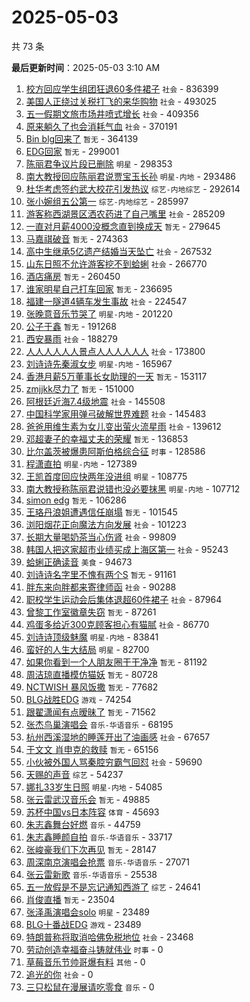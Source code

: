 # 2025-05-03

共 73 条


<!-- BEGIN -->

**最后更新时间**：2025-05-03 3:10 AM
1. [校方回应学生组团狂退60多件裙子](https://m.weibo.cn/search?containerid=100103type%3D1%26t%3D10%26q%3D%23%E6%A0%A1%E6%96%B9%E5%9B%9E%E5%BA%94%E5%AD%A6%E7%94%9F%E7%BB%84%E5%9B%A2%E7%8B%82%E9%80%8060%E5%A4%9A%E4%BB%B6%E8%A3%99%E5%AD%90%23&stream_entry_id=31&isnewpage=1&extparam=seat%3D1%26dgr%3D0%26stream_entry_id%3D31%26flag%3D1%26pos%3D0%26filter_type%3Drealtimehot%26lcate%3D5001%26c_type%3D31%26realpos%3D1%26q%3D%2523%25E6%25A0%25A1%25E6%2596%25B9%25E5%259B%259E%25E5%25BA%2594%25E5%25AD%25A6%25E7%2594%259F%25E7%25BB%2584%25E5%259B%25A2%25E7%258B%2582%25E9%2580%258060%25E5%25A4%259A%25E4%25BB%25B6%25E8%25A3%2599%25E5%25AD%2590%2523%26cate%3D5001%26band_rank%3D1%26display_time%3D1746203620%26pre_seqid%3D174620362022001801738132) `社会` - 836399
2. [美国人正绕过关税打飞的来华购物](https://m.weibo.cn/search?containerid=100103type%3D1%26t%3D10%26q%3D%23%E7%BE%8E%E5%9B%BD%E4%BA%BA%E6%AD%A3%E7%BB%95%E8%BF%87%E5%85%B3%E7%A8%8E%E6%89%93%E9%A3%9E%E7%9A%84%E6%9D%A5%E5%8D%8E%E8%B4%AD%E7%89%A9%23&stream_entry_id=31&isnewpage=1&extparam=seat%3D1%26dgr%3D0%26stream_entry_id%3D31%26flag%3D1%26pos%3D1%26filter_type%3Drealtimehot%26lcate%3D5001%26c_type%3D31%26realpos%3D2%26q%3D%2523%25E7%25BE%258E%25E5%259B%25BD%25E4%25BA%25BA%25E6%25AD%25A3%25E7%25BB%2595%25E8%25BF%2587%25E5%2585%25B3%25E7%25A8%258E%25E6%2589%2593%25E9%25A3%259E%25E7%259A%2584%25E6%259D%25A5%25E5%258D%258E%25E8%25B4%25AD%25E7%2589%25A9%2523%26cate%3D5001%26band_rank%3D2%26display_time%3D1746203620%26pre_seqid%3D174620362022001801738132) `社会` - 493025
3. [五一假期文旅市场井喷式增长](https://m.weibo.cn/search?containerid=100103type%3D1%26t%3D10%26q%3D%23%E4%BA%94%E4%B8%80%E5%81%87%E6%9C%9F%E6%96%87%E6%97%85%E5%B8%82%E5%9C%BA%E4%BA%95%E5%96%B7%E5%BC%8F%E5%A2%9E%E9%95%BF%23&stream_entry_id=31&isnewpage=1&extparam=seat%3D1%26dgr%3D0%26stream_entry_id%3D31%26flag%3D0%26pos%3D2%26filter_type%3Drealtimehot%26lcate%3D5001%26c_type%3D31%26realpos%3D3%26q%3D%2523%25E4%25BA%2594%25E4%25B8%2580%25E5%2581%2587%25E6%259C%259F%25E6%2596%2587%25E6%2597%2585%25E5%25B8%2582%25E5%259C%25BA%25E4%25BA%2595%25E5%2596%25B7%25E5%25BC%258F%25E5%25A2%259E%25E9%2595%25BF%2523%26cate%3D5001%26band_rank%3D3%26display_time%3D1746203620%26pre_seqid%3D174620362022001801738132) `社会` - 409356
4. [原来躺久了也会消耗气血](https://m.weibo.cn/search?containerid=100103type%3D1%26t%3D10%26q%3D%23%E5%8E%9F%E6%9D%A5%E8%BA%BA%E4%B9%85%E4%BA%86%E4%B9%9F%E4%BC%9A%E6%B6%88%E8%80%97%E6%B0%94%E8%A1%80%23&stream_entry_id=31&isnewpage=1&extparam=seat%3D1%26flag%3D1%26pos%3D1%26lcate%3D5001%26filter_type%3Drealtimehot%26realpos%3D2%26q%3D%2523%25E5%258E%259F%25E6%259D%25A5%25E8%25BA%25BA%25E4%25B9%2585%25E4%25BA%2586%25E4%25B9%259F%25E4%25BC%259A%25E6%25B6%2588%25E8%2580%2597%25E6%25B0%2594%25E8%25A1%2580%2523%26dgr%3D0%26cate%3D5001%26band_rank%3D2%26stream_entry_id%3D31%26c_type%3D31%26display_time%3D1746206652%26pre_seqid%3D174620665222801809358139) `社会` - 370191
5. [Bin blg回来了](https://m.weibo.cn/search?containerid=100103type%3D1%26t%3D10%26q%3DBin+blg%E5%9B%9E%E6%9D%A5%E4%BA%86&stream_entry_id=31&isnewpage=1&extparam=seat%3D1%26dgr%3D0%26stream_entry_id%3D31%26flag%3D0%26pos%3D4%26filter_type%3Drealtimehot%26lcate%3D5001%26c_type%3D31%26realpos%3D4%26q%3DBin%2520blg%25E5%259B%259E%25E6%259D%25A5%25E4%25BA%2586%26cate%3D5001%26band_rank%3D4%26display_time%3D1746203620%26pre_seqid%3D174620362022001801738132) `暂无` - 364139
6. [EDG回家](https://m.weibo.cn/search?containerid=100103type%3D1%26t%3D10%26q%3DEDG%E5%9B%9E%E5%AE%B6&stream_entry_id=31&isnewpage=1&extparam=seat%3D1%26dgr%3D0%26stream_entry_id%3D31%26flag%3D0%26pos%3D5%26filter_type%3Drealtimehot%26lcate%3D5001%26c_type%3D31%26realpos%3D5%26q%3DEDG%25E5%259B%259E%25E5%25AE%25B6%26cate%3D5001%26band_rank%3D5%26display_time%3D1746203620%26pre_seqid%3D174620362022001801738132) `暂无` - 299001
7. [陈丽君争议片段已删除](https://m.weibo.cn/search?containerid=100103type%3D1%26t%3D10%26q%3D%23%E9%99%88%E4%B8%BD%E5%90%9B%E4%BA%89%E8%AE%AE%E7%89%87%E6%AE%B5%E5%B7%B2%E5%88%A0%E9%99%A4%23&stream_entry_id=31&isnewpage=1&extparam=seat%3D1%26dgr%3D0%26stream_entry_id%3D31%26flag%3D1%26pos%3D6%26filter_type%3Drealtimehot%26lcate%3D5001%26c_type%3D31%26realpos%3D6%26q%3D%2523%25E9%2599%2588%25E4%25B8%25BD%25E5%2590%259B%25E4%25BA%2589%25E8%25AE%25AE%25E7%2589%2587%25E6%25AE%25B5%25E5%25B7%25B2%25E5%2588%25A0%25E9%2599%25A4%2523%26cate%3D5001%26band_rank%3D6%26display_time%3D1746203620%26pre_seqid%3D174620362022001801738132) `明星` - 298353
8. [南大教授回应陈丽君说贾宝玉长孙](https://m.weibo.cn/search?containerid=100103type%3D1%26t%3D10%26q%3D%23%E5%8D%97%E5%A4%A7%E6%95%99%E6%8E%88%E5%9B%9E%E5%BA%94%E9%99%88%E4%B8%BD%E5%90%9B%E8%AF%B4%E8%B4%BE%E5%AE%9D%E7%8E%89%E9%95%BF%E5%AD%99%23&stream_entry_id=31&isnewpage=1&extparam=seat%3D1%26dgr%3D0%26stream_entry_id%3D31%26flag%3D2%26pos%3D7%26filter_type%3Drealtimehot%26lcate%3D5001%26c_type%3D31%26realpos%3D7%26q%3D%2523%25E5%258D%2597%25E5%25A4%25A7%25E6%2595%2599%25E6%258E%2588%25E5%259B%259E%25E5%25BA%2594%25E9%2599%2588%25E4%25B8%25BD%25E5%2590%259B%25E8%25AF%25B4%25E8%25B4%25BE%25E5%25AE%259D%25E7%258E%2589%25E9%2595%25BF%25E5%25AD%2599%2523%26cate%3D5001%26band_rank%3D7%26display_time%3D1746203620%26pre_seqid%3D174620362022001801738132) `明星-内地` - 293486
9. [杜华考虑签约武大校花引发热议](https://m.weibo.cn/search?containerid=100103type%3D1%26t%3D10%26q%3D%E6%9D%9C%E5%8D%8E%E8%80%83%E8%99%91%E7%AD%BE%E7%BA%A6%E6%AD%A6%E5%A4%A7%E6%A0%A1%E8%8A%B1%E5%BC%95%E5%8F%91%E7%83%AD%E8%AE%AE&stream_entry_id=31&isnewpage=1&extparam=seat%3D1%26dgr%3D0%26stream_entry_id%3D31%26flag%3D2%26pos%3D8%26filter_type%3Drealtimehot%26lcate%3D5001%26c_type%3D31%26realpos%3D8%26q%3D%25E6%259D%259C%25E5%258D%258E%25E8%2580%2583%25E8%2599%2591%25E7%25AD%25BE%25E7%25BA%25A6%25E6%25AD%25A6%25E5%25A4%25A7%25E6%25A0%25A1%25E8%258A%25B1%25E5%25BC%2595%25E5%258F%2591%25E7%2583%25AD%25E8%25AE%25AE%26cate%3D5001%26band_rank%3D8%26display_time%3D1746203620%26pre_seqid%3D174620362022001801738132) `综艺-内地综艺` - 292614
10. [张小婉组五公第一](https://m.weibo.cn/search?containerid=100103type%3D1%26t%3D10%26q%3D%23%E5%BC%A0%E5%B0%8F%E5%A9%89%E7%BB%84%E4%BA%94%E5%85%AC%E7%AC%AC%E4%B8%80%23&stream_entry_id=31&isnewpage=1&extparam=seat%3D1%26dgr%3D0%26stream_entry_id%3D31%26flag%3D0%26pos%3D9%26filter_type%3Drealtimehot%26lcate%3D5001%26c_type%3D31%26realpos%3D9%26q%3D%2523%25E5%25BC%25A0%25E5%25B0%258F%25E5%25A9%2589%25E7%25BB%2584%25E4%25BA%2594%25E5%2585%25AC%25E7%25AC%25AC%25E4%25B8%2580%2523%26cate%3D5001%26band_rank%3D9%26display_time%3D1746203620%26pre_seqid%3D174620362022001801738132) `综艺-内地综艺` - 285997
11. [游客称西湖景区洒农药进了自己嘴里](https://m.weibo.cn/search?containerid=100103type%3D1%26t%3D10%26q%3D%23%E6%B8%B8%E5%AE%A2%E7%A7%B0%E8%A5%BF%E6%B9%96%E6%99%AF%E5%8C%BA%E6%B4%92%E5%86%9C%E8%8D%AF%E8%BF%9B%E4%BA%86%E8%87%AA%E5%B7%B1%E5%98%B4%E9%87%8C%23&stream_entry_id=31&isnewpage=1&extparam=seat%3D1%26dgr%3D0%26stream_entry_id%3D31%26flag%3D1%26pos%3D10%26filter_type%3Drealtimehot%26lcate%3D5001%26c_type%3D31%26realpos%3D10%26q%3D%2523%25E6%25B8%25B8%25E5%25AE%25A2%25E7%25A7%25B0%25E8%25A5%25BF%25E6%25B9%2596%25E6%2599%25AF%25E5%258C%25BA%25E6%25B4%2592%25E5%2586%259C%25E8%258D%25AF%25E8%25BF%259B%25E4%25BA%2586%25E8%2587%25AA%25E5%25B7%25B1%25E5%2598%25B4%25E9%2587%258C%2523%26cate%3D5001%26band_rank%3D10%26display_time%3D1746203620%26pre_seqid%3D174620362022001801738132) `社会` - 285209
12. [一直对月薪4000没概念直到换成天](https://m.weibo.cn/search?containerid=100103type%3D1%26t%3D10%26q%3D%E4%B8%80%E7%9B%B4%E5%AF%B9%E6%9C%88%E8%96%AA4000%E6%B2%A1%E6%A6%82%E5%BF%B5%E7%9B%B4%E5%88%B0%E6%8D%A2%E6%88%90%E5%A4%A9&stream_entry_id=31&isnewpage=1&extparam=seat%3D1%26dgr%3D0%26stream_entry_id%3D31%26flag%3D2%26pos%3D11%26filter_type%3Drealtimehot%26lcate%3D5001%26c_type%3D31%26realpos%3D11%26q%3D%25E4%25B8%2580%25E7%259B%25B4%25E5%25AF%25B9%25E6%259C%2588%25E8%2596%25AA4000%25E6%25B2%25A1%25E6%25A6%2582%25E5%25BF%25B5%25E7%259B%25B4%25E5%2588%25B0%25E6%258D%25A2%25E6%2588%2590%25E5%25A4%25A9%26cate%3D5001%26band_rank%3D11%26display_time%3D1746203620%26pre_seqid%3D174620362022001801738132) `暂无` - 279645
13. [马嘉祺破音](https://m.weibo.cn/search?containerid=100103type%3D1%26t%3D10%26q%3D%23%E9%A9%AC%E5%98%89%E7%A5%BA%E7%A0%B4%E9%9F%B3%23&stream_entry_id=31&isnewpage=1&extparam=seat%3D1%26dgr%3D0%26stream_entry_id%3D31%26flag%3D1%26pos%3D12%26filter_type%3Drealtimehot%26lcate%3D5001%26c_type%3D31%26realpos%3D12%26q%3D%2523%25E9%25A9%25AC%25E5%2598%2589%25E7%25A5%25BA%25E7%25A0%25B4%25E9%259F%25B3%2523%26cate%3D5001%26band_rank%3D12%26display_time%3D1746203620%26pre_seqid%3D174620362022001801738132) `暂无` - 274363
14. [高中生继承5亿遗产结婚当天坠亡](https://m.weibo.cn/search?containerid=100103type%3D1%26t%3D10%26q%3D%23%E9%AB%98%E4%B8%AD%E7%94%9F%E7%BB%A7%E6%89%BF5%E4%BA%BF%E9%81%97%E4%BA%A7%E7%BB%93%E5%A9%9A%E5%BD%93%E5%A4%A9%E5%9D%A0%E4%BA%A1%23&stream_entry_id=31&isnewpage=1&extparam=seat%3D1%26dgr%3D0%26stream_entry_id%3D31%26flag%3D2%26pos%3D13%26filter_type%3Drealtimehot%26lcate%3D5001%26c_type%3D31%26realpos%3D13%26q%3D%2523%25E9%25AB%2598%25E4%25B8%25AD%25E7%2594%259F%25E7%25BB%25A7%25E6%2589%25BF5%25E4%25BA%25BF%25E9%2581%2597%25E4%25BA%25A7%25E7%25BB%2593%25E5%25A9%259A%25E5%25BD%2593%25E5%25A4%25A9%25E5%259D%25A0%25E4%25BA%25A1%2523%26cate%3D5001%26band_rank%3D13%26display_time%3D1746203620%26pre_seqid%3D174620362022001801738132) `社会` - 267532
15. [山东日照不允许游客挖不到蛤蜊](https://m.weibo.cn/search?containerid=100103type%3D1%26t%3D10%26q%3D%23%E5%B1%B1%E4%B8%9C%E6%97%A5%E7%85%A7%E4%B8%8D%E5%85%81%E8%AE%B8%E6%B8%B8%E5%AE%A2%E6%8C%96%E4%B8%8D%E5%88%B0%E8%9B%A4%E8%9C%8A%23&stream_entry_id=31&isnewpage=1&extparam=seat%3D1%26dgr%3D0%26stream_entry_id%3D31%26flag%3D0%26pos%3D14%26filter_type%3Drealtimehot%26lcate%3D5001%26c_type%3D31%26realpos%3D14%26q%3D%2523%25E5%25B1%25B1%25E4%25B8%259C%25E6%2597%25A5%25E7%2585%25A7%25E4%25B8%258D%25E5%2585%2581%25E8%25AE%25B8%25E6%25B8%25B8%25E5%25AE%25A2%25E6%258C%2596%25E4%25B8%258D%25E5%2588%25B0%25E8%259B%25A4%25E8%259C%258A%2523%26cate%3D5001%26band_rank%3D14%26display_time%3D1746203620%26pre_seqid%3D174620362022001801738132) `社会` - 266770
16. [酒店痛房](https://m.weibo.cn/search?containerid=100103type%3D1%26t%3D10%26q%3D%E9%85%92%E5%BA%97%E7%97%9B%E6%88%BF&stream_entry_id=31&isnewpage=1&extparam=seat%3D1%26dgr%3D0%26stream_entry_id%3D31%26flag%3D2%26pos%3D15%26filter_type%3Drealtimehot%26lcate%3D5001%26c_type%3D31%26realpos%3D15%26q%3D%25E9%2585%2592%25E5%25BA%2597%25E7%2597%259B%25E6%2588%25BF%26cate%3D5001%26band_rank%3D15%26display_time%3D1746203620%26pre_seqid%3D174620362022001801738132) `暂无` - 260450
17. [谁家明星自己打车回家](https://m.weibo.cn/search?containerid=100103type%3D1%26t%3D10%26q%3D%E8%B0%81%E5%AE%B6%E6%98%8E%E6%98%9F%E8%87%AA%E5%B7%B1%E6%89%93%E8%BD%A6%E5%9B%9E%E5%AE%B6&stream_entry_id=31&isnewpage=1&extparam=seat%3D1%26dgr%3D0%26stream_entry_id%3D31%26flag%3D2%26pos%3D16%26filter_type%3Drealtimehot%26lcate%3D5001%26c_type%3D31%26realpos%3D16%26q%3D%25E8%25B0%2581%25E5%25AE%25B6%25E6%2598%258E%25E6%2598%259F%25E8%2587%25AA%25E5%25B7%25B1%25E6%2589%2593%25E8%25BD%25A6%25E5%259B%259E%25E5%25AE%25B6%26cate%3D5001%26band_rank%3D16%26display_time%3D1746203620%26pre_seqid%3D174620362022001801738132) `暂无` - 236695
18. [福建一隧道4辆车发生事故](https://m.weibo.cn/search?containerid=100103type%3D1%26t%3D10%26q%3D%23%E7%A6%8F%E5%BB%BA%E4%B8%80%E9%9A%A7%E9%81%934%E8%BE%86%E8%BD%A6%E5%8F%91%E7%94%9F%E4%BA%8B%E6%95%85%23&stream_entry_id=31&isnewpage=1&extparam=seat%3D1%26dgr%3D0%26stream_entry_id%3D31%26flag%3D0%26pos%3D17%26filter_type%3Drealtimehot%26lcate%3D5001%26c_type%3D31%26realpos%3D17%26q%3D%2523%25E7%25A6%258F%25E5%25BB%25BA%25E4%25B8%2580%25E9%259A%25A7%25E9%2581%25934%25E8%25BE%2586%25E8%25BD%25A6%25E5%258F%2591%25E7%2594%259F%25E4%25BA%258B%25E6%2595%2585%2523%26cate%3D5001%26band_rank%3D17%26display_time%3D1746203620%26pre_seqid%3D174620362022001801738132) `社会` - 224547
19. [张晚意音乐节哭了](https://m.weibo.cn/search?containerid=100103type%3D1%26t%3D10%26q%3D%23%E5%BC%A0%E6%99%9A%E6%84%8F%E9%9F%B3%E4%B9%90%E8%8A%82%E5%93%AD%E4%BA%86%23&stream_entry_id=31&isnewpage=1&extparam=seat%3D1%26dgr%3D0%26stream_entry_id%3D31%26flag%3D0%26pos%3D18%26filter_type%3Drealtimehot%26lcate%3D5001%26c_type%3D31%26realpos%3D18%26q%3D%2523%25E5%25BC%25A0%25E6%2599%259A%25E6%2584%258F%25E9%259F%25B3%25E4%25B9%2590%25E8%258A%2582%25E5%2593%25AD%25E4%25BA%2586%2523%26cate%3D5001%26band_rank%3D18%26display_time%3D1746203620%26pre_seqid%3D174620362022001801738132) `明星-内地` - 201220
20. [公子于鑫](https://m.weibo.cn/search?containerid=100103type%3D1%26t%3D10%26q%3D%23%E5%85%AC%E5%AD%90%E4%BA%8E%E9%91%AB%23&stream_entry_id=31&isnewpage=1&extparam=seat%3D1%26dgr%3D0%26stream_entry_id%3D31%26flag%3D1%26pos%3D19%26filter_type%3Drealtimehot%26lcate%3D5001%26c_type%3D31%26realpos%3D19%26q%3D%2523%25E5%2585%25AC%25E5%25AD%2590%25E4%25BA%258E%25E9%2591%25AB%2523%26cate%3D5001%26band_rank%3D19%26display_time%3D1746203620%26pre_seqid%3D174620362022001801738132) `暂无` - 191268
21. [西安暴雨](https://m.weibo.cn/search?containerid=100103type%3D1%26t%3D10%26q%3D%E8%A5%BF%E5%AE%89%E6%9A%B4%E9%9B%A8&stream_entry_id=31&isnewpage=1&extparam=seat%3D1%26dgr%3D0%26stream_entry_id%3D31%26flag%3D0%26pos%3D20%26filter_type%3Drealtimehot%26lcate%3D5001%26c_type%3D31%26realpos%3D20%26q%3D%25E8%25A5%25BF%25E5%25AE%2589%25E6%259A%25B4%25E9%259B%25A8%26cate%3D5001%26band_rank%3D20%26display_time%3D1746203620%26pre_seqid%3D174620362022001801738132) `社会` - 188279
22. [人人人人人人景点人人人人人人](https://m.weibo.cn/search?containerid=100103type%3D1%26t%3D10%26q%3D%23%E4%BA%BA%E4%BA%BA%E4%BA%BA%E4%BA%BA%E4%BA%BA%E4%BA%BA%E6%99%AF%E7%82%B9%E4%BA%BA%E4%BA%BA%E4%BA%BA%E4%BA%BA%E4%BA%BA%E4%BA%BA%23&stream_entry_id=31&isnewpage=1&extparam=seat%3D1%26dgr%3D0%26stream_entry_id%3D31%26flag%3D0%26pos%3D21%26filter_type%3Drealtimehot%26lcate%3D5001%26c_type%3D31%26realpos%3D21%26q%3D%2523%25E4%25BA%25BA%25E4%25BA%25BA%25E4%25BA%25BA%25E4%25BA%25BA%25E4%25BA%25BA%25E4%25BA%25BA%25E6%2599%25AF%25E7%2582%25B9%25E4%25BA%25BA%25E4%25BA%25BA%25E4%25BA%25BA%25E4%25BA%25BA%25E4%25BA%25BA%25E4%25BA%25BA%2523%26cate%3D5001%26band_rank%3D21%26display_time%3D1746203620%26pre_seqid%3D174620362022001801738132) `社会` - 173800
23. [刘诗诗先秦淑女步](https://m.weibo.cn/search?containerid=100103type%3D1%26t%3D10%26q%3D%23%E5%88%98%E8%AF%97%E8%AF%97%E5%85%88%E7%A7%A6%E6%B7%91%E5%A5%B3%E6%AD%A5%23&stream_entry_id=31&isnewpage=1&extparam=seat%3D1%26dgr%3D0%26stream_entry_id%3D31%26flag%3D0%26pos%3D22%26filter_type%3Drealtimehot%26lcate%3D5001%26c_type%3D31%26realpos%3D22%26q%3D%2523%25E5%2588%2598%25E8%25AF%2597%25E8%25AF%2597%25E5%2585%2588%25E7%25A7%25A6%25E6%25B7%2591%25E5%25A5%25B3%25E6%25AD%25A5%2523%26cate%3D5001%26band_rank%3D22%26display_time%3D1746203620%26pre_seqid%3D174620362022001801738132) `明星-内地` - 165967
24. [香港月薪5万董事长女助理的一天](https://m.weibo.cn/search?containerid=100103type%3D1%26t%3D10%26q%3D%E9%A6%99%E6%B8%AF%E6%9C%88%E8%96%AA5%E4%B8%87%E8%91%A3%E4%BA%8B%E9%95%BF%E5%A5%B3%E5%8A%A9%E7%90%86%E7%9A%84%E4%B8%80%E5%A4%A9&stream_entry_id=31&isnewpage=1&extparam=seat%3D1%26dgr%3D0%26stream_entry_id%3D31%26flag%3D2%26pos%3D23%26filter_type%3Drealtimehot%26lcate%3D5001%26c_type%3D31%26realpos%3D23%26q%3D%25E9%25A6%2599%25E6%25B8%25AF%25E6%259C%2588%25E8%2596%25AA5%25E4%25B8%2587%25E8%2591%25A3%25E4%25BA%258B%25E9%2595%25BF%25E5%25A5%25B3%25E5%258A%25A9%25E7%2590%2586%25E7%259A%2584%25E4%25B8%2580%25E5%25A4%25A9%26cate%3D5001%26band_rank%3D23%26display_time%3D1746203620%26pre_seqid%3D174620362022001801738132) `暂无` - 153117
25. [zmjjkk尽力了](https://m.weibo.cn/search?containerid=100103type%3D1%26t%3D10%26q%3Dzmjjkk%E5%B0%BD%E5%8A%9B%E4%BA%86&stream_entry_id=31&isnewpage=1&extparam=seat%3D1%26dgr%3D0%26stream_entry_id%3D31%26flag%3D1%26pos%3D24%26filter_type%3Drealtimehot%26lcate%3D5001%26c_type%3D31%26realpos%3D24%26q%3Dzmjjkk%25E5%25B0%25BD%25E5%258A%259B%25E4%25BA%2586%26cate%3D5001%26band_rank%3D24%26display_time%3D1746203620%26pre_seqid%3D174620362022001801738132) `暂无` - 151000
26. [阿根廷近海7.4级地震](https://m.weibo.cn/search?containerid=100103type%3D1%26t%3D10%26q%3D%23%E9%98%BF%E6%A0%B9%E5%BB%B7%E8%BF%91%E6%B5%B77.4%E7%BA%A7%E5%9C%B0%E9%9C%87%23&stream_entry_id=31&isnewpage=1&extparam=seat%3D1%26dgr%3D0%26stream_entry_id%3D31%26flag%3D0%26pos%3D25%26filter_type%3Drealtimehot%26lcate%3D5001%26c_type%3D31%26realpos%3D25%26q%3D%2523%25E9%2598%25BF%25E6%25A0%25B9%25E5%25BB%25B7%25E8%25BF%2591%25E6%25B5%25B77.4%25E7%25BA%25A7%25E5%259C%25B0%25E9%259C%2587%2523%26cate%3D5001%26band_rank%3D25%26display_time%3D1746203620%26pre_seqid%3D174620362022001801738132) `社会` - 145508
27. [中国科学家用弹弓破解世界难题](https://m.weibo.cn/search?containerid=100103type%3D1%26t%3D10%26q%3D%23%E4%B8%AD%E5%9B%BD%E7%A7%91%E5%AD%A6%E5%AE%B6%E7%94%A8%E5%BC%B9%E5%BC%93%E7%A0%B4%E8%A7%A3%E4%B8%96%E7%95%8C%E9%9A%BE%E9%A2%98%23&stream_entry_id=31&isnewpage=1&extparam=seat%3D1%26flag%3D1%26pos%3D10%26lcate%3D5001%26filter_type%3Drealtimehot%26realpos%3D10%26q%3D%2523%25E4%25B8%25AD%25E5%259B%25BD%25E7%25A7%2591%25E5%25AD%25A6%25E5%25AE%25B6%25E7%2594%25A8%25E5%25BC%25B9%25E5%25BC%2593%25E7%25A0%25B4%25E8%25A7%25A3%25E4%25B8%2596%25E7%2595%258C%25E9%259A%25BE%25E9%25A2%2598%2523%26dgr%3D0%26cate%3D5001%26band_rank%3D10%26stream_entry_id%3D31%26c_type%3D31%26display_time%3D1746206652%26pre_seqid%3D174620665222801809358139) `社会` - 145483
28. [爸爸用维生素为女儿变出萤火流星雨](https://m.weibo.cn/search?containerid=100103type%3D1%26t%3D10%26q%3D%23%E7%88%B8%E7%88%B8%E7%94%A8%E7%BB%B4%E7%94%9F%E7%B4%A0%E4%B8%BA%E5%A5%B3%E5%84%BF%E5%8F%98%E5%87%BA%E8%90%A4%E7%81%AB%E6%B5%81%E6%98%9F%E9%9B%A8%23&stream_entry_id=31&isnewpage=1&extparam=seat%3D1%26dgr%3D0%26stream_entry_id%3D31%26flag%3D0%26pos%3D26%26filter_type%3Drealtimehot%26lcate%3D5001%26c_type%3D31%26realpos%3D26%26q%3D%2523%25E7%2588%25B8%25E7%2588%25B8%25E7%2594%25A8%25E7%25BB%25B4%25E7%2594%259F%25E7%25B4%25A0%25E4%25B8%25BA%25E5%25A5%25B3%25E5%2584%25BF%25E5%258F%2598%25E5%2587%25BA%25E8%2590%25A4%25E7%2581%25AB%25E6%25B5%2581%25E6%2598%259F%25E9%259B%25A8%2523%26cate%3D5001%26band_rank%3D26%26display_time%3D1746203620%26pre_seqid%3D174620362022001801738132) `社会` - 139612
29. [邓超妻子的幸福丈夫的荣耀](https://m.weibo.cn/search?containerid=100103type%3D1%26t%3D10%26q%3D%E9%82%93%E8%B6%85%E5%A6%BB%E5%AD%90%E7%9A%84%E5%B9%B8%E7%A6%8F%E4%B8%88%E5%A4%AB%E7%9A%84%E8%8D%A3%E8%80%80&stream_entry_id=31&isnewpage=1&extparam=seat%3D1%26dgr%3D0%26stream_entry_id%3D31%26flag%3D0%26pos%3D27%26filter_type%3Drealtimehot%26lcate%3D5001%26c_type%3D31%26realpos%3D27%26q%3D%25E9%2582%2593%25E8%25B6%2585%25E5%25A6%25BB%25E5%25AD%2590%25E7%259A%2584%25E5%25B9%25B8%25E7%25A6%258F%25E4%25B8%2588%25E5%25A4%25AB%25E7%259A%2584%25E8%258D%25A3%25E8%2580%2580%26cate%3D5001%26band_rank%3D27%26display_time%3D1746203620%26pre_seqid%3D174620362022001801738132) `暂无` - 136853
30. [比尔盖茨被爆患阿斯伯格综合征](https://m.weibo.cn/search?containerid=100103type%3D1%26t%3D10%26q%3D%23%E6%AF%94%E5%B0%94%E7%9B%96%E8%8C%A8%E8%A2%AB%E7%88%86%E6%82%A3%E9%98%BF%E6%96%AF%E4%BC%AF%E6%A0%BC%E7%BB%BC%E5%90%88%E5%BE%81%23&stream_entry_id=31&isnewpage=1&extparam=seat%3D1%26dgr%3D0%26stream_entry_id%3D31%26flag%3D0%26pos%3D28%26filter_type%3Drealtimehot%26lcate%3D5001%26c_type%3D31%26realpos%3D28%26q%3D%2523%25E6%25AF%2594%25E5%25B0%2594%25E7%259B%2596%25E8%258C%25A8%25E8%25A2%25AB%25E7%2588%2586%25E6%2582%25A3%25E9%2598%25BF%25E6%2596%25AF%25E4%25BC%25AF%25E6%25A0%25BC%25E7%25BB%25BC%25E5%2590%2588%25E5%25BE%2581%2523%26cate%3D5001%26band_rank%3D28%26display_time%3D1746203620%26pre_seqid%3D174620362022001801738132) `时事` - 128586
31. [程潇直拍](https://m.weibo.cn/search?containerid=100103type%3D1%26t%3D10%26q%3D%E7%A8%8B%E6%BD%87%E7%9B%B4%E6%8B%8D&stream_entry_id=31&isnewpage=1&extparam=seat%3D1%26dgr%3D0%26stream_entry_id%3D31%26flag%3D1%26pos%3D29%26filter_type%3Drealtimehot%26lcate%3D5001%26c_type%3D31%26realpos%3D29%26q%3D%25E7%25A8%258B%25E6%25BD%2587%25E7%259B%25B4%25E6%258B%258D%26cate%3D5001%26band_rank%3D29%26display_time%3D1746203620%26pre_seqid%3D174620362022001801738132) `明星-内地` - 127389
32. [王凯首度回应快两年没进组](https://m.weibo.cn/search?containerid=100103type%3D1%26t%3D10%26q%3D%23%E7%8E%8B%E5%87%AF%E9%A6%96%E5%BA%A6%E5%9B%9E%E5%BA%94%E5%BF%AB%E4%B8%A4%E5%B9%B4%E6%B2%A1%E8%BF%9B%E7%BB%84%23&stream_entry_id=31&isnewpage=1&extparam=seat%3D1%26dgr%3D0%26stream_entry_id%3D31%26flag%3D0%26pos%3D30%26filter_type%3Drealtimehot%26lcate%3D5001%26c_type%3D31%26realpos%3D30%26q%3D%2523%25E7%258E%258B%25E5%2587%25AF%25E9%25A6%2596%25E5%25BA%25A6%25E5%259B%259E%25E5%25BA%2594%25E5%25BF%25AB%25E4%25B8%25A4%25E5%25B9%25B4%25E6%25B2%25A1%25E8%25BF%259B%25E7%25BB%2584%2523%26cate%3D5001%26band_rank%3D30%26display_time%3D1746203620%26pre_seqid%3D174620362022001801738132) `明星` - 108775
33. [南大教授称陈丽君说错也没必要抹黑](https://m.weibo.cn/search?containerid=100103type%3D1%26t%3D10%26q%3D%23%E5%8D%97%E5%A4%A7%E6%95%99%E6%8E%88%E7%A7%B0%E9%99%88%E4%B8%BD%E5%90%9B%E8%AF%B4%E9%94%99%E4%B9%9F%E6%B2%A1%E5%BF%85%E8%A6%81%E6%8A%B9%E9%BB%91%23&stream_entry_id=31&isnewpage=1&extparam=seat%3D1%26dgr%3D0%26stream_entry_id%3D31%26flag%3D1%26pos%3D31%26filter_type%3Drealtimehot%26lcate%3D5001%26c_type%3D31%26realpos%3D31%26q%3D%2523%25E5%258D%2597%25E5%25A4%25A7%25E6%2595%2599%25E6%258E%2588%25E7%25A7%25B0%25E9%2599%2588%25E4%25B8%25BD%25E5%2590%259B%25E8%25AF%25B4%25E9%2594%2599%25E4%25B9%259F%25E6%25B2%25A1%25E5%25BF%2585%25E8%25A6%2581%25E6%258A%25B9%25E9%25BB%2591%2523%26cate%3D5001%26band_rank%3D31%26display_time%3D1746203620%26pre_seqid%3D174620362022001801738132) `明星-内地` - 107712
34. [simon edg](https://m.weibo.cn/search?containerid=100103type%3D1%26t%3D10%26q%3Dsimon+edg&stream_entry_id=31&isnewpage=1&extparam=seat%3D1%26dgr%3D0%26stream_entry_id%3D31%26flag%3D1%26pos%3D32%26filter_type%3Drealtimehot%26lcate%3D5001%26c_type%3D31%26realpos%3D32%26q%3Dsimon%2520edg%26cate%3D5001%26band_rank%3D32%26display_time%3D1746203620%26pre_seqid%3D174620362022001801738132) `暂无` - 106286
35. [王珞丹浪姐遭遇信任崩塌](https://m.weibo.cn/search?containerid=100103type%3D1%26t%3D10%26q%3D%E7%8E%8B%E7%8F%9E%E4%B8%B9%E6%B5%AA%E5%A7%90%E9%81%AD%E9%81%87%E4%BF%A1%E4%BB%BB%E5%B4%A9%E5%A1%8C&stream_entry_id=31&isnewpage=1&extparam=seat%3D1%26dgr%3D0%26stream_entry_id%3D31%26flag%3D0%26pos%3D33%26filter_type%3Drealtimehot%26lcate%3D5001%26c_type%3D31%26realpos%3D33%26q%3D%25E7%258E%258B%25E7%258F%259E%25E4%25B8%25B9%25E6%25B5%25AA%25E5%25A7%2590%25E9%2581%25AD%25E9%2581%2587%25E4%25BF%25A1%25E4%25BB%25BB%25E5%25B4%25A9%25E5%25A1%258C%26cate%3D5001%26band_rank%3D33%26display_time%3D1746203620%26pre_seqid%3D174620362022001801738132) `暂无` - 101545
36. [浏阳烟花正向魔法方向发展](https://m.weibo.cn/search?containerid=100103type%3D1%26t%3D10%26q%3D%23%E6%B5%8F%E9%98%B3%E7%83%9F%E8%8A%B1%E6%AD%A3%E5%90%91%E9%AD%94%E6%B3%95%E6%96%B9%E5%90%91%E5%8F%91%E5%B1%95%23&stream_entry_id=31&isnewpage=1&extparam=seat%3D1%26flag%3D1%26pos%3D20%26lcate%3D5001%26filter_type%3Drealtimehot%26realpos%3D20%26q%3D%2523%25E6%25B5%258F%25E9%2598%25B3%25E7%2583%259F%25E8%258A%25B1%25E6%25AD%25A3%25E5%2590%2591%25E9%25AD%2594%25E6%25B3%2595%25E6%2596%25B9%25E5%2590%2591%25E5%258F%2591%25E5%25B1%2595%2523%26dgr%3D0%26cate%3D5001%26band_rank%3D20%26stream_entry_id%3D31%26c_type%3D31%26display_time%3D1746206652%26pre_seqid%3D174620665222801809358139) `社会` - 101223
37. [长期大量喝奶茶当心伤肾](https://m.weibo.cn/search?containerid=100103type%3D1%26t%3D10%26q%3D%23%E9%95%BF%E6%9C%9F%E5%A4%A7%E9%87%8F%E5%96%9D%E5%A5%B6%E8%8C%B6%E5%BD%93%E5%BF%83%E4%BC%A4%E8%82%BE%23&stream_entry_id=31&isnewpage=1&extparam=seat%3D1%26dgr%3D0%26stream_entry_id%3D31%26flag%3D0%26pos%3D34%26filter_type%3Drealtimehot%26lcate%3D5001%26c_type%3D31%26realpos%3D34%26q%3D%2523%25E9%2595%25BF%25E6%259C%259F%25E5%25A4%25A7%25E9%2587%258F%25E5%2596%259D%25E5%25A5%25B6%25E8%258C%25B6%25E5%25BD%2593%25E5%25BF%2583%25E4%25BC%25A4%25E8%2582%25BE%2523%26cate%3D5001%26band_rank%3D34%26display_time%3D1746203620%26pre_seqid%3D174620362022001801738132) `社会` - 99809
38. [韩国人把这家超市业绩买成上海区第一](https://m.weibo.cn/search?containerid=100103type%3D1%26t%3D10%26q%3D%23%E9%9F%A9%E5%9B%BD%E4%BA%BA%E6%8A%8A%E8%BF%99%E5%AE%B6%E8%B6%85%E5%B8%82%E4%B8%9A%E7%BB%A9%E4%B9%B0%E6%88%90%E4%B8%8A%E6%B5%B7%E5%8C%BA%E7%AC%AC%E4%B8%80%23&stream_entry_id=31&isnewpage=1&extparam=seat%3D1%26dgr%3D0%26stream_entry_id%3D31%26flag%3D1%26pos%3D35%26filter_type%3Drealtimehot%26lcate%3D5001%26c_type%3D31%26realpos%3D35%26q%3D%2523%25E9%259F%25A9%25E5%259B%25BD%25E4%25BA%25BA%25E6%258A%258A%25E8%25BF%2599%25E5%25AE%25B6%25E8%25B6%2585%25E5%25B8%2582%25E4%25B8%259A%25E7%25BB%25A9%25E4%25B9%25B0%25E6%2588%2590%25E4%25B8%258A%25E6%25B5%25B7%25E5%258C%25BA%25E7%25AC%25AC%25E4%25B8%2580%2523%26cate%3D5001%26band_rank%3D35%26display_time%3D1746203620%26pre_seqid%3D174620362022001801738132) `社会` - 95243
39. [蛤蜊正确读音](https://m.weibo.cn/search?containerid=100103type%3D1%26t%3D10%26q%3D%23%E8%9B%A4%E8%9C%8A%E6%AD%A3%E7%A1%AE%E8%AF%BB%E9%9F%B3%23&stream_entry_id=31&isnewpage=1&extparam=seat%3D1%26dgr%3D0%26stream_entry_id%3D31%26flag%3D1%26pos%3D41%26filter_type%3Drealtimehot%26lcate%3D5001%26c_type%3D31%26realpos%3D41%26q%3D%2523%25E8%259B%25A4%25E8%259C%258A%25E6%25AD%25A3%25E7%25A1%25AE%25E8%25AF%25BB%25E9%259F%25B3%2523%26cate%3D5001%26band_rank%3D41%26display_time%3D1746203620%26pre_seqid%3D174620362022001801738132) `美食` - 94673
40. [刘诗诗名字里不愧有两个S](https://m.weibo.cn/search?containerid=100103type%3D1%26t%3D10%26q%3D%E5%88%98%E8%AF%97%E8%AF%97%E5%90%8D%E5%AD%97%E9%87%8C%E4%B8%8D%E6%84%A7%E6%9C%89%E4%B8%A4%E4%B8%AAS&stream_entry_id=31&isnewpage=1&extparam=seat%3D1%26dgr%3D0%26stream_entry_id%3D31%26flag%3D1%26pos%3D36%26filter_type%3Drealtimehot%26lcate%3D5001%26c_type%3D31%26realpos%3D36%26q%3D%25E5%2588%2598%25E8%25AF%2597%25E8%25AF%2597%25E5%2590%258D%25E5%25AD%2597%25E9%2587%258C%25E4%25B8%258D%25E6%2584%25A7%25E6%259C%2589%25E4%25B8%25A4%25E4%25B8%25AAS%26cate%3D5001%26band_rank%3D36%26display_time%3D1746203620%26pre_seqid%3D174620362022001801738132) `暂无` - 91161
41. [胖东来向胖都来寄律师函](https://m.weibo.cn/search?containerid=100103type%3D1%26t%3D10%26q%3D%23%E8%83%96%E4%B8%9C%E6%9D%A5%E5%90%91%E8%83%96%E9%83%BD%E6%9D%A5%E5%AF%84%E5%BE%8B%E5%B8%88%E5%87%BD%23&stream_entry_id=31&isnewpage=1&extparam=seat%3D1%26dgr%3D0%26stream_entry_id%3D31%26flag%3D0%26pos%3D37%26filter_type%3Drealtimehot%26lcate%3D5001%26c_type%3D31%26realpos%3D37%26q%3D%2523%25E8%2583%2596%25E4%25B8%259C%25E6%259D%25A5%25E5%2590%2591%25E8%2583%2596%25E9%2583%25BD%25E6%259D%25A5%25E5%25AF%2584%25E5%25BE%258B%25E5%25B8%2588%25E5%2587%25BD%2523%26cate%3D5001%26band_rank%3D37%26display_time%3D1746203620%26pre_seqid%3D174620362022001801738132) `社会` - 90288
42. [职校学生运动会后集体退超60件裙子](https://m.weibo.cn/search?containerid=100103type%3D1%26t%3D10%26q%3D%23%E8%81%8C%E6%A0%A1%E5%AD%A6%E7%94%9F%E8%BF%90%E5%8A%A8%E4%BC%9A%E5%90%8E%E9%9B%86%E4%BD%93%E9%80%80%E8%B6%8560%E4%BB%B6%E8%A3%99%E5%AD%90%23&stream_entry_id=31&isnewpage=1&extparam=seat%3D1%26dgr%3D0%26stream_entry_id%3D31%26flag%3D1%26pos%3D38%26filter_type%3Drealtimehot%26lcate%3D5001%26c_type%3D31%26realpos%3D38%26q%3D%2523%25E8%2581%258C%25E6%25A0%25A1%25E5%25AD%25A6%25E7%2594%259F%25E8%25BF%2590%25E5%258A%25A8%25E4%25BC%259A%25E5%2590%258E%25E9%259B%2586%25E4%25BD%2593%25E9%2580%2580%25E8%25B6%258560%25E4%25BB%25B6%25E8%25A3%2599%25E5%25AD%2590%2523%26cate%3D5001%26band_rank%3D38%26display_time%3D1746203620%26pre_seqid%3D174620362022001801738132) `社会` - 87964
43. [曾黎工作室徽章失窃](https://m.weibo.cn/search?containerid=100103type%3D1%26t%3D10%26q%3D%E6%9B%BE%E9%BB%8E%E5%B7%A5%E4%BD%9C%E5%AE%A4%E5%BE%BD%E7%AB%A0%E5%A4%B1%E7%AA%83&stream_entry_id=31&isnewpage=1&extparam=seat%3D1%26dgr%3D0%26stream_entry_id%3D31%26flag%3D0%26pos%3D39%26filter_type%3Drealtimehot%26lcate%3D5001%26c_type%3D31%26realpos%3D39%26q%3D%25E6%259B%25BE%25E9%25BB%258E%25E5%25B7%25A5%25E4%25BD%259C%25E5%25AE%25A4%25E5%25BE%25BD%25E7%25AB%25A0%25E5%25A4%25B1%25E7%25AA%2583%26cate%3D5001%26band_rank%3D39%26display_time%3D1746203620%26pre_seqid%3D174620362022001801738132) `暂无` - 87261
44. [鸡蛋多给近300克顾客担心有猫腻](https://m.weibo.cn/search?containerid=100103type%3D1%26t%3D10%26q%3D%23%E9%B8%A1%E8%9B%8B%E5%A4%9A%E7%BB%99%E8%BF%91300%E5%85%8B%E9%A1%BE%E5%AE%A2%E6%8B%85%E5%BF%83%E6%9C%89%E7%8C%AB%E8%85%BB%23&stream_entry_id=31&isnewpage=1&extparam=seat%3D1%26dgr%3D0%26stream_entry_id%3D31%26flag%3D1%26pos%3D40%26filter_type%3Drealtimehot%26lcate%3D5001%26c_type%3D31%26realpos%3D40%26q%3D%2523%25E9%25B8%25A1%25E8%259B%258B%25E5%25A4%259A%25E7%25BB%2599%25E8%25BF%2591300%25E5%2585%258B%25E9%25A1%25BE%25E5%25AE%25A2%25E6%258B%2585%25E5%25BF%2583%25E6%259C%2589%25E7%258C%25AB%25E8%2585%25BB%2523%26cate%3D5001%26band_rank%3D40%26display_time%3D1746203620%26pre_seqid%3D174620362022001801738132) `社会` - 86770
45. [刘诗诗顶级魅魔](https://m.weibo.cn/search?containerid=100103type%3D1%26t%3D10%26q%3D%23%E5%88%98%E8%AF%97%E8%AF%97%E9%A1%B6%E7%BA%A7%E9%AD%85%E9%AD%94%23&stream_entry_id=31&isnewpage=1&extparam=seat%3D1%26dgr%3D0%26stream_entry_id%3D31%26flag%3D0%26pos%3D42%26filter_type%3Drealtimehot%26lcate%3D5001%26c_type%3D31%26realpos%3D42%26q%3D%2523%25E5%2588%2598%25E8%25AF%2597%25E8%25AF%2597%25E9%25A1%25B6%25E7%25BA%25A7%25E9%25AD%2585%25E9%25AD%2594%2523%26cate%3D5001%26band_rank%3D42%26display_time%3D1746203620%26pre_seqid%3D174620362022001801738132) `明星-内地` - 83841
46. [蛮好的人生大结局](https://m.weibo.cn/search?containerid=100103type%3D1%26t%3D10%26q%3D%E8%9B%AE%E5%A5%BD%E7%9A%84%E4%BA%BA%E7%94%9F%E5%A4%A7%E7%BB%93%E5%B1%80&stream_entry_id=31&isnewpage=1&extparam=seat%3D1%26dgr%3D0%26stream_entry_id%3D31%26flag%3D0%26pos%3D43%26filter_type%3Drealtimehot%26lcate%3D5001%26c_type%3D31%26realpos%3D43%26q%3D%25E8%259B%25AE%25E5%25A5%25BD%25E7%259A%2584%25E4%25BA%25BA%25E7%2594%259F%25E5%25A4%25A7%25E7%25BB%2593%25E5%25B1%2580%26cate%3D5001%26band_rank%3D43%26display_time%3D1746203620%26pre_seqid%3D174620362022001801738132) `明星` - 82700
47. [如果你看到一个人朋友圈干干净净](https://m.weibo.cn/search?containerid=100103type%3D1%26t%3D10%26q%3D%E5%A6%82%E6%9E%9C%E4%BD%A0%E7%9C%8B%E5%88%B0%E4%B8%80%E4%B8%AA%E4%BA%BA%E6%9C%8B%E5%8F%8B%E5%9C%88%E5%B9%B2%E5%B9%B2%E5%87%80%E5%87%80&stream_entry_id=31&isnewpage=1&extparam=seat%3D1%26dgr%3D0%26stream_entry_id%3D31%26flag%3D0%26pos%3D44%26filter_type%3Drealtimehot%26lcate%3D5001%26c_type%3D31%26realpos%3D44%26q%3D%25E5%25A6%2582%25E6%259E%259C%25E4%25BD%25A0%25E7%259C%258B%25E5%2588%25B0%25E4%25B8%2580%25E4%25B8%25AA%25E4%25BA%25BA%25E6%259C%258B%25E5%258F%258B%25E5%259C%2588%25E5%25B9%25B2%25E5%25B9%25B2%25E5%2587%2580%25E5%2587%2580%26cate%3D5001%26band_rank%3D44%26display_time%3D1746203620%26pre_seqid%3D174620362022001801738132) `暂无` - 81192
48. [周洁琼直播模仿猫妖](https://m.weibo.cn/search?containerid=100103type%3D1%26t%3D10%26q%3D%E5%91%A8%E6%B4%81%E7%90%BC%E7%9B%B4%E6%92%AD%E6%A8%A1%E4%BB%BF%E7%8C%AB%E5%A6%96&stream_entry_id=31&isnewpage=1&extparam=seat%3D1%26dgr%3D0%26stream_entry_id%3D31%26flag%3D1%26pos%3D45%26filter_type%3Drealtimehot%26lcate%3D5001%26c_type%3D31%26realpos%3D45%26q%3D%25E5%2591%25A8%25E6%25B4%2581%25E7%2590%25BC%25E7%259B%25B4%25E6%2592%25AD%25E6%25A8%25A1%25E4%25BB%25BF%25E7%258C%25AB%25E5%25A6%2596%26cate%3D5001%26band_rank%3D45%26display_time%3D1746203620%26pre_seqid%3D174620362022001801738132) `暂无` - 80728
49. [NCTWISH 暴风饭撒](https://m.weibo.cn/search?containerid=100103type%3D1%26t%3D10%26q%3DNCTWISH+%E6%9A%B4%E9%A3%8E%E9%A5%AD%E6%92%92&stream_entry_id=31&isnewpage=1&extparam=seat%3D1%26dgr%3D0%26stream_entry_id%3D31%26flag%3D1%26pos%3D46%26filter_type%3Drealtimehot%26lcate%3D5001%26c_type%3D31%26realpos%3D46%26q%3DNCTWISH%2520%25E6%259A%25B4%25E9%25A3%258E%25E9%25A5%25AD%25E6%2592%2592%26cate%3D5001%26band_rank%3D46%26display_time%3D1746203620%26pre_seqid%3D174620362022001801738132) `暂无` - 77682
50. [BLG战胜EDG](https://m.weibo.cn/search?containerid=100103type%3D1%26t%3D10%26q%3D%23BLG%E6%88%98%E8%83%9CEDG%23&stream_entry_id=31&isnewpage=1&extparam=seat%3D1%26dgr%3D0%26stream_entry_id%3D31%26flag%3D1%26pos%3D47%26filter_type%3Drealtimehot%26lcate%3D5001%26c_type%3D31%26realpos%3D47%26q%3D%2523BLG%25E6%2588%2598%25E8%2583%259CEDG%2523%26cate%3D5001%26band_rank%3D47%26display_time%3D1746203620%26pre_seqid%3D174620362022001801738132) `游戏` - 74254
51. [跟翟潇闻有点暧昧了](https://m.weibo.cn/search?containerid=100103type%3D1%26t%3D10%26q%3D%E8%B7%9F%E7%BF%9F%E6%BD%87%E9%97%BB%E6%9C%89%E7%82%B9%E6%9A%A7%E6%98%A7%E4%BA%86&stream_entry_id=31&isnewpage=1&extparam=seat%3D1%26dgr%3D0%26stream_entry_id%3D31%26flag%3D1%26pos%3D48%26filter_type%3Drealtimehot%26lcate%3D5001%26c_type%3D31%26realpos%3D48%26q%3D%25E8%25B7%259F%25E7%25BF%259F%25E6%25BD%2587%25E9%2597%25BB%25E6%259C%2589%25E7%2582%25B9%25E6%259A%25A7%25E6%2598%25A7%25E4%25BA%2586%26cate%3D5001%26band_rank%3D48%26display_time%3D1746203620%26pre_seqid%3D174620362022001801738132) `暂无` - 71562
52. [张杰鸟巢演唱会](https://m.weibo.cn/search?containerid=100103type%3D1%26t%3D10%26q%3D%E5%BC%A0%E6%9D%B0%E9%B8%9F%E5%B7%A2%E6%BC%94%E5%94%B1%E4%BC%9A&stream_entry_id=31&isnewpage=1&extparam=seat%3D1%26dgr%3D0%26stream_entry_id%3D31%26flag%3D1%26pos%3D49%26filter_type%3Drealtimehot%26lcate%3D5001%26c_type%3D31%26realpos%3D49%26q%3D%25E5%25BC%25A0%25E6%259D%25B0%25E9%25B8%259F%25E5%25B7%25A2%25E6%25BC%2594%25E5%2594%25B1%25E4%25BC%259A%26cate%3D5001%26band_rank%3D49%26display_time%3D1746203620%26pre_seqid%3D174620362022001801738132) `音乐-华语音乐` - 68195
53. [杭州西溪湿地的睡莲开出了油画感](https://m.weibo.cn/search?containerid=100103type%3D1%26t%3D10%26q%3D%23%E6%9D%AD%E5%B7%9E%E8%A5%BF%E6%BA%AA%E6%B9%BF%E5%9C%B0%E7%9A%84%E7%9D%A1%E8%8E%B2%E5%BC%80%E5%87%BA%E4%BA%86%E6%B2%B9%E7%94%BB%E6%84%9F%23&stream_entry_id=31&isnewpage=1&extparam=seat%3D1%26dgr%3D0%26stream_entry_id%3D31%26flag%3D1%26pos%3D50%26filter_type%3Drealtimehot%26lcate%3D5001%26c_type%3D31%26realpos%3D50%26q%3D%2523%25E6%259D%25AD%25E5%25B7%259E%25E8%25A5%25BF%25E6%25BA%25AA%25E6%25B9%25BF%25E5%259C%25B0%25E7%259A%2584%25E7%259D%25A1%25E8%258E%25B2%25E5%25BC%2580%25E5%2587%25BA%25E4%25BA%2586%25E6%25B2%25B9%25E7%2594%25BB%25E6%2584%259F%2523%26cate%3D5001%26band_rank%3D50%26display_time%3D1746203620%26pre_seqid%3D174620362022001801738132) `社会` - 67657
54. [于文文 肖申克的救赎](https://m.weibo.cn/search?containerid=100103type%3D1%26t%3D10%26q%3D%E4%BA%8E%E6%96%87%E6%96%87+%E8%82%96%E7%94%B3%E5%85%8B%E7%9A%84%E6%95%91%E8%B5%8E&stream_entry_id=31&isnewpage=1&extparam=seat%3D1%26flag%3D0%26pos%3D34%26lcate%3D5001%26filter_type%3Drealtimehot%26realpos%3D34%26q%3D%25E4%25BA%258E%25E6%2596%2587%25E6%2596%2587%2520%25E8%2582%2596%25E7%2594%25B3%25E5%2585%258B%25E7%259A%2584%25E6%2595%2591%25E8%25B5%258E%26dgr%3D0%26cate%3D5001%26band_rank%3D34%26stream_entry_id%3D31%26c_type%3D31%26display_time%3D1746206652%26pre_seqid%3D174620665222801809358139) `暂无` - 65156
55. [小伙被外国人骂秦腔穷霸气回怼](https://m.weibo.cn/search?containerid=100103type%3D1%26t%3D10%26q%3D%23%E5%B0%8F%E4%BC%99%E8%A2%AB%E5%A4%96%E5%9B%BD%E4%BA%BA%E9%AA%82%E7%A7%A6%E8%85%94%E7%A9%B7%E9%9C%B8%E6%B0%94%E5%9B%9E%E6%80%BC%23&stream_entry_id=31&isnewpage=1&extparam=seat%3D1%26flag%3D1%26pos%3D37%26lcate%3D5001%26filter_type%3Drealtimehot%26realpos%3D37%26q%3D%2523%25E5%25B0%258F%25E4%25BC%2599%25E8%25A2%25AB%25E5%25A4%2596%25E5%259B%25BD%25E4%25BA%25BA%25E9%25AA%2582%25E7%25A7%25A6%25E8%2585%2594%25E7%25A9%25B7%25E9%259C%25B8%25E6%25B0%2594%25E5%259B%259E%25E6%2580%25BC%2523%26dgr%3D0%26cate%3D5001%26band_rank%3D37%26stream_entry_id%3D31%26c_type%3D31%26display_time%3D1746206652%26pre_seqid%3D174620665222801809358139) `社会` - 59690
56. [天赐的声音](https://m.weibo.cn/search?containerid=100103type%3D1%26t%3D10%26q%3D%E5%A4%A9%E8%B5%90%E7%9A%84%E5%A3%B0%E9%9F%B3&stream_entry_id=31&isnewpage=1&extparam=seat%3D1%26flag%3D1%26pos%3D42%26lcate%3D5001%26filter_type%3Drealtimehot%26realpos%3D42%26q%3D%25E5%25A4%25A9%25E8%25B5%2590%25E7%259A%2584%25E5%25A3%25B0%25E9%259F%25B3%26dgr%3D0%26cate%3D5001%26band_rank%3D42%26stream_entry_id%3D31%26c_type%3D31%26display_time%3D1746206652%26pre_seqid%3D174620665222801809358139) `综艺` - 54237
57. [娜扎33岁生日照](https://m.weibo.cn/search?containerid=100103type%3D1%26t%3D10%26q%3D%23%E5%A8%9C%E6%89%8E33%E5%B2%81%E7%94%9F%E6%97%A5%E7%85%A7%23&stream_entry_id=31&isnewpage=1&extparam=seat%3D1%26flag%3D1%26pos%3D43%26lcate%3D5001%26filter_type%3Drealtimehot%26realpos%3D43%26q%3D%2523%25E5%25A8%259C%25E6%2589%258E33%25E5%25B2%2581%25E7%2594%259F%25E6%2597%25A5%25E7%2585%25A7%2523%26dgr%3D0%26cate%3D5001%26band_rank%3D43%26stream_entry_id%3D31%26c_type%3D31%26display_time%3D1746206652%26pre_seqid%3D174620665222801809358139) `明星-内地` - 54085
58. [张云雷武汉音乐会](https://m.weibo.cn/search?containerid=100103type%3D1%26t%3D10%26q%3D%23%E5%BC%A0%E4%BA%91%E9%9B%B7%E6%AD%A6%E6%B1%89%E9%9F%B3%E4%B9%90%E4%BC%9A%23&stream_entry_id=31&isnewpage=1&extparam=seat%3D1%26flag%3D1%26pos%3D46%26lcate%3D5001%26filter_type%3Drealtimehot%26realpos%3D46%26q%3D%2523%25E5%25BC%25A0%25E4%25BA%2591%25E9%259B%25B7%25E6%25AD%25A6%25E6%25B1%2589%25E9%259F%25B3%25E4%25B9%2590%25E4%25BC%259A%2523%26dgr%3D0%26cate%3D5001%26band_rank%3D46%26stream_entry_id%3D31%26c_type%3D31%26display_time%3D1746206652%26pre_seqid%3D174620665222801809358139) `暂无` - 49885
59. [苏杯中国vs日本阵容](https://m.weibo.cn/search?containerid=100103type%3D1%26t%3D10%26q%3D%23%E8%8B%8F%E6%9D%AF%E4%B8%AD%E5%9B%BDvs%E6%97%A5%E6%9C%AC%E9%98%B5%E5%AE%B9%23&stream_entry_id=31&isnewpage=1&extparam=seat%3D1%26flag%3D1%26pos%3D49%26lcate%3D5001%26filter_type%3Drealtimehot%26realpos%3D49%26q%3D%2523%25E8%258B%258F%25E6%259D%25AF%25E4%25B8%25AD%25E5%259B%25BDvs%25E6%2597%25A5%25E6%259C%25AC%25E9%2598%25B5%25E5%25AE%25B9%2523%26dgr%3D0%26cate%3D5001%26band_rank%3D49%26stream_entry_id%3D31%26c_type%3D31%26display_time%3D1746206652%26pre_seqid%3D174620665222801809358139) `体育` - 45693
60. [朱志鑫舞台好燃](https://m.weibo.cn/search?containerid=100103type%3D1%26t%3D10%26q%3D%E6%9C%B1%E5%BF%97%E9%91%AB%E8%88%9E%E5%8F%B0%E5%A5%BD%E7%87%83&stream_entry_id=31&isnewpage=1&extparam=seat%3D1%26flag%3D1%26pos%3D50%26lcate%3D5001%26filter_type%3Drealtimehot%26realpos%3D50%26q%3D%25E6%259C%25B1%25E5%25BF%2597%25E9%2591%25AB%25E8%2588%259E%25E5%258F%25B0%25E5%25A5%25BD%25E7%2587%2583%26dgr%3D0%26cate%3D5001%26band_rank%3D50%26stream_entry_id%3D31%26c_type%3D31%26display_time%3D1746206652%26pre_seqid%3D174620665222801809358139) `音乐` - 44759
61. [朱志鑫睡颜自拍](https://m.weibo.cn/search?containerid=100103type%3D1%26t%3D10%26q%3D%E6%9C%B1%E5%BF%97%E9%91%AB%E7%9D%A1%E9%A2%9C%E8%87%AA%E6%8B%8D&stream_entry_id=31&isnewpage=1&extparam=seat%3D1%26band_rank%3D33%26c_type%3D31%26lcate%3D5001%26stream_entry_id%3D31%26pos%3D32%26dgr%3D0%26flag%3D1%26realpos%3D33%26q%3D%25E6%259C%25B1%25E5%25BF%2597%25E9%2591%25AB%25E7%259D%25A1%25E9%25A2%259C%25E8%2587%25AA%25E6%258B%258D%26cate%3D5001%26filter_type%3Drealtimehot%26display_time%3D1746210950%26pre_seqid%3D174621095046801613396129) `音乐-华语音乐` - 33717
62. [张峻豪我们下次再见](https://m.weibo.cn/search?containerid=100103type%3D1%26t%3D10%26q%3D%E5%BC%A0%E5%B3%BB%E8%B1%AA%E6%88%91%E4%BB%AC%E4%B8%8B%E6%AC%A1%E5%86%8D%E8%A7%81&stream_entry_id=31&isnewpage=1&extparam=seat%3D1%26band_rank%3D41%26c_type%3D31%26lcate%3D5001%26stream_entry_id%3D31%26pos%3D40%26dgr%3D0%26flag%3D1%26realpos%3D41%26q%3D%25E5%25BC%25A0%25E5%25B3%25BB%25E8%25B1%25AA%25E6%2588%2591%25E4%25BB%25AC%25E4%25B8%258B%25E6%25AC%25A1%25E5%2586%258D%25E8%25A7%2581%26cate%3D5001%26filter_type%3Drealtimehot%26display_time%3D1746210950%26pre_seqid%3D174621095046801613396129) `暂无` - 28147
63. [周深南京演唱会抢票](https://m.weibo.cn/search?containerid=100103type%3D1%26t%3D10%26q%3D%23%E5%91%A8%E6%B7%B1%E5%8D%97%E4%BA%AC%E6%BC%94%E5%94%B1%E4%BC%9A%E6%8A%A2%E7%A5%A8%23&stream_entry_id=31&isnewpage=1&extparam=seat%3D1%26band_rank%3D44%26c_type%3D31%26lcate%3D5001%26stream_entry_id%3D31%26pos%3D43%26dgr%3D0%26flag%3D1%26realpos%3D44%26q%3D%2523%25E5%2591%25A8%25E6%25B7%25B1%25E5%258D%2597%25E4%25BA%25AC%25E6%25BC%2594%25E5%2594%25B1%25E4%25BC%259A%25E6%258A%25A2%25E7%25A5%25A8%2523%26cate%3D5001%26filter_type%3Drealtimehot%26display_time%3D1746210950%26pre_seqid%3D174621095046801613396129) `音乐-华语音乐` - 27071
64. [张云雷新歌](https://m.weibo.cn/search?containerid=100103type%3D1%26t%3D10%26q%3D%E5%BC%A0%E4%BA%91%E9%9B%B7%E6%96%B0%E6%AD%8C&stream_entry_id=31&isnewpage=1&extparam=seat%3D1%26band_rank%3D48%26c_type%3D31%26lcate%3D5001%26stream_entry_id%3D31%26pos%3D47%26dgr%3D0%26flag%3D1%26realpos%3D48%26q%3D%25E5%25BC%25A0%25E4%25BA%2591%25E9%259B%25B7%25E6%2596%25B0%25E6%25AD%258C%26cate%3D5001%26filter_type%3Drealtimehot%26display_time%3D1746210950%26pre_seqid%3D174621095046801613396129) `音乐-华语音乐` - 25538
65. [五一放假是不是忘记通知西游了](https://m.weibo.cn/search?containerid=100103type%3D1%26t%3D10%26q%3D%E4%BA%94%E4%B8%80%E6%94%BE%E5%81%87%E6%98%AF%E4%B8%8D%E6%98%AF%E5%BF%98%E8%AE%B0%E9%80%9A%E7%9F%A5%E8%A5%BF%E6%B8%B8%E4%BA%86&stream_entry_id=31&isnewpage=1&extparam=seat%3D1%26band_rank%3D50%26c_type%3D31%26lcate%3D5001%26stream_entry_id%3D31%26pos%3D49%26dgr%3D0%26flag%3D1%26realpos%3D50%26q%3D%25E4%25BA%2594%25E4%25B8%2580%25E6%2594%25BE%25E5%2581%2587%25E6%2598%25AF%25E4%25B8%258D%25E6%2598%25AF%25E5%25BF%2598%25E8%25AE%25B0%25E9%2580%259A%25E7%259F%25A5%25E8%25A5%25BF%25E6%25B8%25B8%25E4%25BA%2586%26cate%3D5001%26filter_type%3Drealtimehot%26display_time%3D1746210950%26pre_seqid%3D174621095046801613396129) `综艺` - 24641
66. [肖俊直播](https://m.weibo.cn/search?containerid=100103type%3D1%26t%3D10%26q%3D%E8%82%96%E4%BF%8A%E7%9B%B4%E6%92%AD&stream_entry_id=31&isnewpage=1&extparam=seat%3D1%26lcate%3D5001%26filter_type%3Drealtimehot%26flag%3D1%26c_type%3D31%26dgr%3D0%26cate%3D5001%26band_rank%3D42%26stream_entry_id%3D31%26pos%3D41%26q%3D%25E8%2582%2596%25E4%25BF%258A%25E7%259B%25B4%25E6%2592%25AD%26realpos%3D42%26display_time%3D1746213014%26pre_seqid%3D17462130148220147161109) `暂无` - 23504
67. [张泽禹演唱会solo](https://m.weibo.cn/search?containerid=100103type%3D1%26t%3D10%26q%3D%23%E5%BC%A0%E6%B3%BD%E7%A6%B9%E6%BC%94%E5%94%B1%E4%BC%9Asolo%23&stream_entry_id=31&isnewpage=1&extparam=seat%3D1%26lcate%3D5001%26filter_type%3Drealtimehot%26flag%3D1%26c_type%3D31%26dgr%3D0%26cate%3D5001%26band_rank%3D45%26stream_entry_id%3D31%26pos%3D44%26q%3D%2523%25E5%25BC%25A0%25E6%25B3%25BD%25E7%25A6%25B9%25E6%25BC%2594%25E5%2594%25B1%25E4%25BC%259Asolo%2523%26realpos%3D45%26display_time%3D1746213014%26pre_seqid%3D17462130148220147161109) `明星` - 23489
68. [BLG十番战EDG](https://m.weibo.cn/search?containerid=100103type%3D1%26t%3D10%26q%3D%23BLG%E5%8D%81%E7%95%AA%E6%88%98EDG%23&stream_entry_id=31&isnewpage=1&extparam=seat%3D1%26lcate%3D5001%26filter_type%3Drealtimehot%26flag%3D0%26c_type%3D31%26dgr%3D0%26cate%3D5001%26band_rank%3D46%26stream_entry_id%3D31%26pos%3D45%26q%3D%2523BLG%25E5%258D%2581%25E7%2595%25AA%25E6%2588%2598EDG%2523%26realpos%3D46%26display_time%3D1746213014%26pre_seqid%3D17462130148220147161109) `游戏` - 23489
69. [特朗普称将取消哈佛免税地位](https://m.weibo.cn/search?containerid=100103type%3D1%26t%3D10%26q%3D%23%E7%89%B9%E6%9C%97%E6%99%AE%E7%A7%B0%E5%B0%86%E5%8F%96%E6%B6%88%E5%93%88%E4%BD%9B%E5%85%8D%E7%A8%8E%E5%9C%B0%E4%BD%8D%23&stream_entry_id=31&isnewpage=1&extparam=seat%3D1%26lcate%3D5001%26filter_type%3Drealtimehot%26flag%3D1%26c_type%3D31%26dgr%3D0%26cate%3D5001%26band_rank%3D50%26stream_entry_id%3D31%26pos%3D49%26q%3D%2523%25E7%2589%25B9%25E6%259C%2597%25E6%2599%25AE%25E7%25A7%25B0%25E5%25B0%2586%25E5%258F%2596%25E6%25B6%2588%25E5%2593%2588%25E4%25BD%259B%25E5%2585%258D%25E7%25A8%258E%25E5%259C%25B0%25E4%25BD%258D%2523%26realpos%3D50%26display_time%3D1746213014%26pre_seqid%3D17462130148220147161109) `社会` - 23468
70. [劳动创造幸福奋斗铸就伟业](https://m.weibo.cn/search?containerid=100103type%3D1%26t%3D10%26q%3D%23%E5%8A%B3%E5%8A%A8%E5%88%9B%E9%80%A0%E5%B9%B8%E7%A6%8F%E5%A5%8B%E6%96%97%E9%93%B8%E5%B0%B1%E4%BC%9F%E4%B8%9A%23&stream_entry_id=51&isnewpage=1&extparam=seat%3D1%26dgr%3D0%26filter_type%3Drealtimehot%26stream_entry_id%3D51%26c_type%3D51%26cate%3D10103%26pos%3D0%26q%3D%2523%25E5%258A%25B3%25E5%258A%25A8%25E5%2588%259B%25E9%2580%25A0%25E5%25B9%25B8%25E7%25A6%258F%25E5%25A5%258B%25E6%2596%2597%25E9%2593%25B8%25E5%25B0%25B1%25E4%25BC%259F%25E4%25B8%259A%2523%26display_time%3D1746203620%26pre_seqid%3D174620362022001801738132) `时事` - 0
71. [草莓音乐节帅哥爆有料](https://m.weibo.cn/search?containerid=100103type%3D1%26t%3D10%26q%3D%23%E8%8D%89%E8%8E%93%E9%9F%B3%E4%B9%90%E8%8A%82%E5%B8%85%E5%93%A5%E7%88%86%E6%9C%89%E6%96%99%23&stream_entry_id=31&isnewpage=1&extparam=seat%3D1%26dgr%3D0%26adid%3D284715%26stream_entry_id%3D31%26topic_ad%3D1%26cate%3D5001%26filter_type%3Drealtimehot%26lcate%3D5001%26c_type%3D31%26band_rank%3D4%26q%3D%2523%25E8%258D%2589%25E8%258E%2593%25E9%259F%25B3%25E4%25B9%2590%25E8%258A%2582%25E5%25B8%2585%25E5%2593%25A5%25E7%2588%2586%25E6%259C%2589%25E6%2596%2599%2523%26is_ad_pos%3D1%26pos%3D3%26display_time%3D1746203620%26pre_seqid%3D174620362022001801738132) `其他` - 0
72. [追光的你](https://m.weibo.cn/search?containerid=100103type%3D1%26t%3D10%26q%3D%23%E8%BF%BD%E5%85%89%E7%9A%84%E4%BD%A0%23&stream_entry_id=51&isnewpage=1&extparam=seat%3D1%26q%3D%2523%25E8%25BF%25BD%25E5%2585%2589%25E7%259A%2584%25E4%25BD%25A0%2523%26dgr%3D0%26pos%3D0%26cate%3D10103%26filter_type%3Drealtimehot%26stream_entry_id%3D51%26c_type%3D51%26display_time%3D1746206652%26pre_seqid%3D174620665222801809358139) `社会` - 0
73. [三只松鼠在漫展请吃零食](https://m.weibo.cn/search?containerid=100103type%3D1%26t%3D10%26q%3D%23%E4%B8%89%E5%8F%AA%E6%9D%BE%E9%BC%A0%E5%9C%A8%E6%BC%AB%E5%B1%95%E8%AF%B7%E5%90%83%E9%9B%B6%E9%A3%9F%23&stream_entry_id=31&isnewpage=1&extparam=seat%3D1%26band_rank%3D7%26lcate%3D5001%26topic_ad%3D1%26filter_type%3Drealtimehot%26is_ad_pos%3D1%26c_type%3D31%26q%3D%2523%25E4%25B8%2589%25E5%258F%25AA%25E6%259D%25BE%25E9%25BC%25A0%25E5%259C%25A8%25E6%25BC%25AB%25E5%25B1%2595%25E8%25AF%25B7%25E5%2590%2583%25E9%259B%25B6%25E9%25A3%259F%2523%26dgr%3D0%26cate%3D5001%26adid%3D284749%26stream_entry_id%3D31%26pos%3D6%26display_time%3D1746206652%26pre_seqid%3D174620665222801809358139) `音乐` - 0

<!-- END -->

